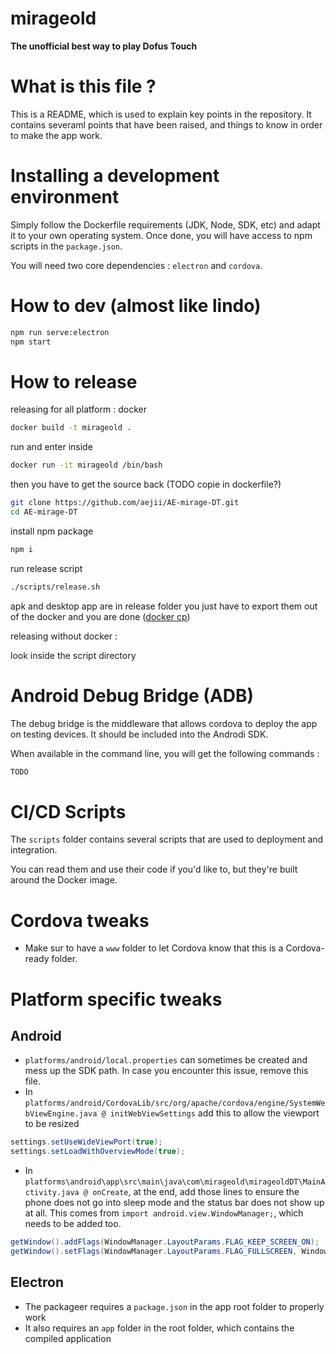 # mirageold 

**The unofficial best way to play Dofus Touch**

# What is this file ? 

This is a README, which is used to explain key points in the repository. 
It contains severaml points that have been raised, and things to know in order to make the app work. 

# Installing a development environment

Simply follow the Dockerfile requirements (JDK, Node, SDK, etc) and adapt it to your own operating system. 
Once done, you will have access to npm scripts in the `package.json`.

You will need two core dependencies : `electron` and `cordova`.

# How to dev (almost like lindo)

```bash
npm run serve:electron
npm start
```

# How to release

releasing for all platform : docker


```bash
docker build -t mirageold .
```

run and enter inside
```bash
docker run -it mirageold /bin/bash
```

then you have to get the source back (TODO copie in dockerfile?)
```bash
git clone https://github.com/aejii/AE-mirage-DT.git
cd AE-mirage-DT
```

install npm package
```bash
npm i
```

run release script
```bash
./scripts/release.sh
```

apk and desktop app are in release folder
you just have to export them out of the docker and you are done ([docker cp](https://www.youtube.com/watch?v=dQw4w9WgXcQ))

releasing without docker :

look inside the script directory


# Android Debug Bridge (ADB)

The debug bridge is the middleware that allows cordova to deploy the app on testing devices. It should be included into the Androdi SDK.

When available in the command line, you will get the following commands : 

```bash
TODO
```

# CI/CD Scripts

The `scripts` folder contains several scripts that are used to deployment and integration. 

You can read them and use their code if you'd like to, but they're built around the Docker image.

# Cordova tweaks

- Make sur to have a `www` folder to let Cordova know that this is a Cordova-ready folder. 

# Platform specific tweaks

## Android

- `platforms/android/local.properties` can sometimes be created and mess up the SDK path. In case you encounter this issue, remove this file. 
- In `platforms/android/CordovaLib/src/org/apache/cordova/engine/SystemWebViewEngine.java @ initWebViewSettings` add this to allow the viewport to be resized
```java
settings.setUseWideViewPort(true);
settings.setLoadWithOverviewMode(true);
```
- In `platforms\android\app\src\main\java\com\mirageold\mirageoldDT\MainActivity.java @ onCreate`, at the end, add those lines to ensure the phone does not go into sleep mode and the status bar does not show up at all. This comes from `import android.view.WindowManager;`, which needs to be added too.
```java
getWindow().addFlags(WindowManager.LayoutParams.FLAG_KEEP_SCREEN_ON);
getWindow().setFlags(WindowManager.LayoutParams.FLAG_FULLSCREEN, WindowManager.LayoutParams.FLAG_FULLSCREEN);
```

## Electron

- The packageer requires a `package.json` in the app root folder to properly work
- It also requires an `app` folder in the root folder, which contains the compiled application